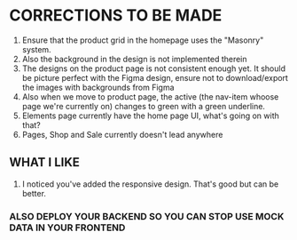 # CORRECTIONS TO BE MADE

1. Ensure that the product grid in the homepage uses the "Masonry" system.
2. Also the background in the design is not implemented therein
3. The designs on the product page is not consistent enough yet. It should be picture perfect with the Figma design, ensure not to download/export the images with backgrounds from Figma
4. Also when we move to product page, the active (the nav-item whoose page we're currently on) changes to green with a green underline.
5. Elements page currently have the home page UI, what's going on with that?
6. Pages, Shop and Sale currently doesn't lead anywhere

## WHAT I LIKE

1. I noticed you've added the responsive design. That's good but can be better.


### ALSO DEPLOY YOUR BACKEND SO YOU CAN STOP USE MOCK DATA IN YOUR FRONTEND 